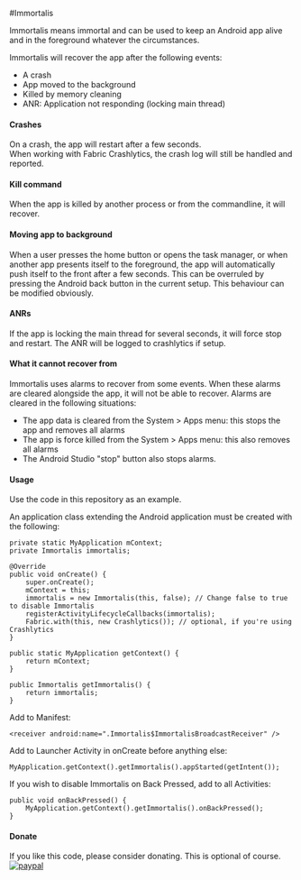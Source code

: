 #Immortalis

Immortalis means immortal and can be used to keep an Android app alive and in the foreground 
whatever the circumstances.

Immortalis will recover the app after the following events:
+ A crash
+ App moved to the background
+ Killed by memory cleaning
+ ANR: Application not responding (locking main thread)

#### Crashes
On a crash, the app will restart after a few seconds.  
When working with Fabric Crashlytics, the crash log will still be handled and reported.

#### Kill command
When the app is killed by another process or from the commandline, it will recover.  

#### Moving app to background
When a user presses the home button or opens the task manager, or when another app presents itself
to the foreground, the app will automatically push itself to the front after a few seconds.
This can be overruled by pressing the Android back button in the current setup.
This behaviour can be modified obviously. 

#### ANRs
If the app is locking the main thread for several seconds, it will force stop and restart.
The ANR will be logged to crashlytics if setup.

#### What it cannot recover from
Immortalis uses alarms to recover from some events. When these alarms are cleared alongside the app,
it will not be able to recover. Alarms are cleared in the following situations:  
+ The app data is cleared from the System > Apps menu: this stops the app and removes all alarms
+ The app is force killed from the System > Apps menu: this also removes all alarms 
+ The Android Studio "stop" button also stops alarms.  


#### Usage
Use the code in this repository as an example.  

An application class extending the Android application must be created with the following:  
````
private static MyApplication mContext;
private Immortalis immortalis;
    
@Override
public void onCreate() {
    super.onCreate();
    mContext = this;
    immortalis = new Immortalis(this, false); // Change false to true to disable Immortalis
    registerActivityLifecycleCallbacks(immortalis);
    Fabric.with(this, new Crashlytics()); // optional, if you're using Crashlytics
}

public static MyApplication getContext() {
    return mContext;
}
    
public Immortalis getImmortalis() {
    return immortalis;
}
````  
          
Add to Manifest:  
`````
<receiver android:name=".Immortalis$ImmortalisBroadcastReceiver" />
`````
  
Add to Launcher Activity in onCreate before anything else: 
````
MyApplication.getContext().getImmortalis().appStarted(getIntent());
````

If you wish to disable Immortalis on Back Pressed, add to all Activities:  
````
public void onBackPressed() { 
    MyApplication.getContext().getImmortalis().onBackPressed();
}
````

#### Donate
If you like this code, please consider donating. This is optional of course.  
[![paypal](https://www.paypalobjects.com/en_US/i/btn/btn_donateCC_LG.gif)](https://paypal.me/bbreukelen)
